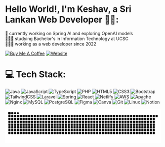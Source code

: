 # Hello World!, I'm Keshav, a Sri Lankan Web Developer 👋🏼:
🛜 currently working on Spring AI and exploring OpenAI models<br>👨🏼‍🎓 studying Bachelor's in Information Technology at UCSC<br>👨🏼‍💻 working as a web developer since 2022

[![Buy Me A Coffee](https://img.shields.io/badge/Buy%20Me%20A%20Coffee-%23FFDD00.svg?style=for-the-badge&logo=buy-me-a-coffee&logoColor=black)](https://www.buymeacoffee.com/keshavarunesar)
[![Website](https://img.shields.io/badge/Portfolio-Visit-0A66C2?style=for-the-badge&logo=About.me&logoColor=white)](https://keshavarunesar.netlify.app/)

# 💻 Tech Stack:

![Java](https://img.shields.io/badge/java-%23ED8B00.svg?style=for-the-badge&logo=openjdk&logoColor=white)  ![JavaScript](https://img.shields.io/badge/javascript-%23323330.svg?style=for-the-badge&logo=javascript&logoColor=%23F7DF1E)  ![TypeScript](https://img.shields.io/badge/typescript-%23007ACC.svg?style=for-the-badge&logo=typescript&logoColor=white)  ![PHP](https://img.shields.io/badge/php-%23777BB4.svg?style=for-the-badge&logo=php&logoColor=white)  ![HTML5](https://img.shields.io/badge/html5-%23E34F26.svg?style=for-the-badge&logo=html5&logoColor=white)  ![CSS3](https://img.shields.io/badge/css3-%231572B6.svg?style=for-the-badge&logo=css3&logoColor=white)  ![Bootstrap](https://img.shields.io/badge/bootstrap-%23563D7C.svg?style=for-the-badge&logo=bootstrap&logoColor=white)  ![TailwindCSS](https://img.shields.io/badge/tailwindcss-%2338B2AC.svg?style=for-the-badge&logo=tailwind-css&logoColor=white)  ![Laravel](https://img.shields.io/badge/laravel-%23FF2D20.svg?style=for-the-badge&logo=laravel&logoColor=white)  ![Spring](https://img.shields.io/badge/spring-%236DB33F.svg?style=for-the-badge&logo=spring&logoColor=white)  ![React](https://img.shields.io/badge/react-%2320232a.svg?style=for-the-badge&logo=react&logoColor=%2361DAFB)  ![Netlify](https://img.shields.io/badge/netlify-%23000000.svg?style=for-the-badge&logo=netlify&logoColor=white)  ![AWS](https://img.shields.io/badge/AWS-%23FF9900.svg?style=for-the-badge&logo=amazon-aws&logoColor=white)  ![Apache](https://img.shields.io/badge/apache-%23D42029.svg?style=for-the-badge&logo=apache&logoColor=white)  ![Nginx](https://img.shields.io/badge/nginx-%23009639.svg?style=for-the-badge&logo=nginx&logoColor=white)  ![MySQL](https://img.shields.io/badge/mysql-%2300f.svg?style=for-the-badge&logo=mysql&logoColor=white)  ![PostgreSQL](https://img.shields.io/badge/postgres-%23316192.svg?style=for-the-badge&logo=postgresql&logoColor=white)  ![Figma](https://img.shields.io/badge/figma-%23F24E1E.svg?style=for-the-badge&logo=figma&logoColor=white)  ![Canva](https://img.shields.io/badge/Canva-%2300C4CC.svg?style=for-the-badge&logo=Canva&logoColor=white)  ![Git](https://img.shields.io/badge/git-%23F05033.svg?style=for-the-badge&logo=git&logoColor=white)  ![Linux](https://img.shields.io/badge/linux-%23FCC624.svg?style=for-the-badge&logo=linux&logoColor=black)  ![Notion](https://img.shields.io/badge/Notion-%23000000.svg?style=for-the-badge&logo=notion&logoColor=white)  


<picture>
  <source media="(prefers-color-scheme: dark)" srcset="https://raw.githubusercontent.com/keshavarun20/keshavarun20/output/github-snake-dark.svg" />
  <source media="(prefers-color-scheme: light)" srcset="https://raw.githubusercontent.com/keshavarun20/keshavarun20/output/github-snake.svg" />
  <img alt="github-snake" src="https://raw.githubusercontent.com/keshavarun20/keshavarun20/output/github-snake.svg" />
</picture>
